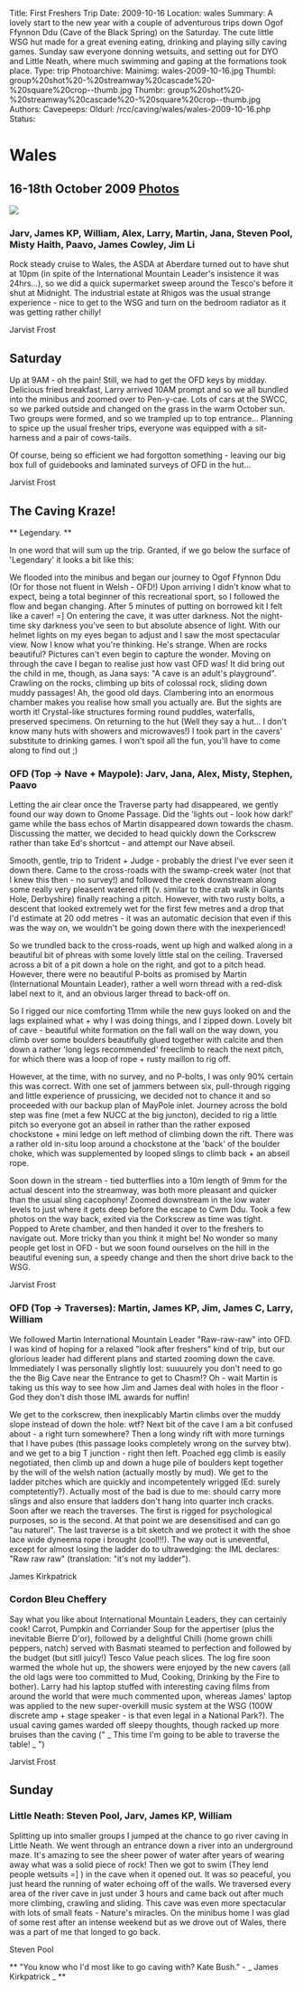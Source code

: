 Title: First Freshers Trip
Date: 2009-10-16
Location: wales
Summary: A lovely start to the new year with a couple of adventurous trips down Ogof Ffynnon Ddu (Cave of the Black Spring) on the Saturday. The cute little WSG hut made for a great evening eating, drinking and playing silly caving games. Sunday saw everyone donning wetsuits, and setting out for DYO and Little Neath, where much swimming and gaping at the formations took place.
Type: trip
Photoarchive:
Mainimg: wales-2009-10-16.jpg
Thumbl: group%20shot%20-%20streamway%20cascade%20-%20square%20crop--thumb.jpg
Thumbr: group%20shot%20-%20streamway%20cascade%20-%20square%20crop--thumb.jpg
Authors: 
Cavepeeps:
Oldurl: /rcc/caving/wales/wales-2009-10-16.php
Status:

#  Wales 

##  16-18th October 2009 [ Photos ](/caving/photo_archive/trips/2009-10-16%20-%20wales/)

[ ![](wales-2009-10-16.jpg) ](/caving/photo_archive/trips/2009-10-16%20-%20wales/)

###  Jarv, James KP, William, Alex, Larry, Martin, Jana, Steven Pool, Misty Haith, Paavo, James Cowley, Jim Li 

Rock steady cruise to Wales, the ASDA at Aberdare turned out to have shut at 10pm (in spite of the International Mountain Leader's insistence it was 24hrs...), so we did a quick supermarket sweep around the Tesco's before it shut at Midnight. The industrial estate at Rhigos was the usual strange experience - nice to get to the WSG and turn on the bedroom radiator as it was getting rather chilly! 

Jarvist Frost 

##  Saturday 

Up at 9AM - oh the pain! Still, we had to get the OFD keys by midday. Delicious fried breakfast, Larry arrived 10AM prompt and so we all bundled into the minibus and zoomed over to Pen-y-cae. Lots of cars at the SWCC, so we parked outside and changed on the grass in the warm October sun. Two groups were formed, and so we trampled up to top entrance... Planning to spice up the usual fresher trips, everyone was equipped with a sit-harness and a pair of cows-tails. 

Of course, being so efficient we had forgotton something - leaving our big box full of guidebooks and laminated surveys of OFD in the hut... 

Jarvist Frost 

##  The Caving Kraze! 

** Legendary. **

In one word that will sum up the trip. Granted, if we go below the surface of 'Legendary' it looks a bit like this: 

We flooded into the minibus and began our journey to Ogof Ffynnon Ddu (Or for those not fluent in Welsh - OFD!) Upon arriving I didn't know what to expect, being a total beginner of this recreational sport, so I followed the flow and began changing. After 5 minutes of putting on borrowed kit I felt like a caver! =] On entering the cave, it was utter darkness. Not the night-time sky darkness you've seen to but absolute absence of light. With our helmet lights on my eyes began to adjust and I saw the most spectacular view. Now I know what you're thinking. He's strange. When are rocks beautiful? Pictures can't even begin to capture the wonder. Moving on through the cave I began to realise just how vast OFD was! It did bring out the child in me, though, as Jana says: "A cave is an adult's playground". Crawling on the rocks, climbing up bits of colossal rock, sliding down muddy passages! Ah, the good old days. Clambering into an enormous chamber makes you realise how small you actually are. But the sights are worth it! Crystal-like structures forming round puddles, waterfalls, preserved specimens. On returning to the hut (Well they say a hut... I don't know many huts with showers and microwaves!) I took part in the cavers' substitute to drinking games. I won't spoil all the fun, you'll have to come along to find out ;) 

###  OFD (Top -&gt; Nave + Maypole): Jarv, Jana, Alex, Misty, Stephen, Paavo 

Letting the air clear once the Traverse party had disappeared, we gently found our way down to Gnome Passage. Did the 'lights out - look how dark!' game while the bass echos of Martin disappeared down towards the chasm. Discussing the matter, we decided to head quickly down the Corkscrew rather than take Ed's shortcut - and attempt our Nave abseil. 

Smooth, gentle, trip to Trident + Judge - probably the driest I've ever seen it down there. Came to the cross-roads with the swamp-creek water (not that I knew this then - no survey!) and followed the creek downstream along some really very pleasent watered rift (v. similar to the crab walk in Giants Hole, Derbyshire) finally reaching a pitch. However, with two rusty bolts, a descent that looked extremely wet for the first few metres and a drop that I'd estimate at 20 odd metres - it was an automatic decision that even if this was the way on, we wouldn't be going down there with the inexperienced! 

So we trundled back to the cross-roads, went up high and walked along in a beautiful bit of phreas with some lovely little stal on the ceiling. Traversed across a bit of a pit down a hole on the right, and got to a pitch head. However, there were no beautiful P-bolts as promised by Martin (International Mountain Leader), rather a well worn thread with a red-disk label next to it, and an obvious larger thread to back-off on. 

So I rigged our nice comforting 11mm while the new guys looked on and the lags explained what + why I was doing things, and I zipped down. Lovely bit of cave - beautiful white formation on the fall wall on the way down, you climb over some boulders beautifully glued together with calcite and then down a rather 'long legs recommended' freeclimb to reach the next pitch, for which there was a loop of rope + rusty maillon to rig off. 

However, at the time, with no survey, and no P-bolts, I was only 90% certain this was correct. With one set of jammers between six, pull-through rigging and little experience of prussicing, we decided not to chance it and so proceeded with our backup plan of MayPole inlet. Journey across the bold step was fine (met a few NUCC at the big juncton), decided to rig a little pitch so everyone got an abseil in rather than the rather exposed chockstone + mini ledge on left method of climbing down the rift. There was a rather old in-situ loop around a chockstone at the 'back' of the boulder choke, which was supplemented by looped slings to climb back + an abseil rope. 

Soon down in the stream - tied butterflies into a 10m length of 9mm for the actual descent into the streamway, was both more pleasant and quicker than the usual sling cacophony! Zoomed downstream in the low water levels to just where it gets deep before the escape to Cwm Ddu. Took a few photos on the way back, exited via the Corkscrew as time was tight. Popped to Arete chamber, and then handed it over to the freshers to navigate out. More tricky than you think it might be! No wonder so many people get lost in OFD - but we soon found ourselves on the hill in the beautiful evening sun, a speedy change and then the short drive back to the WSG. 

Jarvist Frost 

###  OFD (Top -&gt; Traverses): Martin, James KP, Jim, James C, Larry, William 

We followed Martin International Mountain Leader "Raw-raw-raw" into OFD. I was kind of hoping for a relaxed "look after freshers" kind of trip, but our glorious leader had different plans and started zooming down the cave. Immediately I was personally slightly lost: suuuurely you don't need to go the the Big Cave near the Entrance to get to Chasm!? Oh - wait Martin is taking us this way to see how Jim and James deal with holes in the floor - God they don't dish those IML awards for nuffin! 

We get to the corkscrew, then inexplicably Martin climbs over the muddy slope instead of down the hole: wtf? Next bit of the cave I am a bit confused about - a right turn somewhere? Then a long windy rift with more turnings that I have pubes (this passage looks completely wrong on the survey btw). and we get to a big T junction - right then left. Poached egg climb is easily negotiated, then climb up and down a huge pile of boulders kept together by the will of the welsh nation (actually mostly by mud). We get to the ladder pitches which are quickly and incompetentely wrigged (Ed: surely comptetently?). Actually most of the bad is due to me: should carry more slings and also ensure that ladders don't hang into quarter inch cracks. Soon after we reach the traverses. The first is rigged for psychological purposes, so is the second. At that point we are desensitised and can go "au naturel". The last traverse is a bit sketch and we protect it with the shoe lace wide dyneema rope i brought (cool!!!). The way out is uneventful, except for almost losing the ladder do to ultrawedging: the IML declares: "Raw raw raw" (translation: "it's not my ladder"). 

James Kirkpatrick 

###  Cordon Bleu Cheffery 

Say what you like about International Mountain Leaders, they can certainly cook! Carrot, Pumpkin and Corriander Soup for the appertiser (plus the inevitable Bierre D'or), followed by a delightful Chilli (home grown chilli peppers, natch) served with Basmati steamed to perfection and followed by the budget (but sitll juicy!) Tesco Value peach slices. The log fire soon warmed the whole hut up, the showers were enjoyed by the new cavers (all the old lags were too committed to Mud, Cooking, Drinking by the Fire to bother). Larry had his laptop stuffed with interesting caving films from around the world that were much commented upon, whereas James' laptop was applied to the new super-overkill music system at the WSG (100W discrete amp + stage speaker - is that even legal in a National Park?). The usual caving games warded off sleepy thoughts, though racked up more bruises than the caving (" _ This time I'm going to be able to traverse the table! _ ") 

Jarvist Frost 

##  Sunday 

###  Little Neath: Steven Pool, Jarv, James KP, William 

Splitting up into smaller groups I jumped at the chance to go river caving in Little Neath. We went through an entrance down a river into an underground maze. It's amazing to see the sheer power of water after years of wearing away what was a solid piece of rock! Then we got to swim (They lend people wetsuits =] ) in the cave when it opened out. It was so peaceful, you just heard the running of water echoing off of the walls. We traversed every area of the river cave in just under 3 hours and came back out after much more climbing, crawling and sliding. This cave was even more spectacular with lots of small feats - Nature's miracles. On the minibus home I was glad of some rest after an intense weekend but as we drove out of Wales, there was a part of me that longed to go back. 

Steven Pool 

** "You know who I'd most like to go caving with? Kate Bush." - _ James Kirkpatrick _ **
